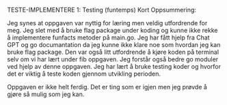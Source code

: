 TESTE-IMPLEMENTERE 1: Testing (funtemps)
Kort Oppsummering:

Jeg synes at oppgaven var nyttig for læring men veldig utfordrende for meg. Jeg slet med å bruke flag package under koding og kunne ikke rekke å implementere funfacts metoder på main.go. Jeg har fått hjelp fra Chat GPT og go documantation da jeg kunne ikke klare noe som hvordan jeg kan bruke flag package. Den var også litt utfordrende å kjøre koden på terminal selv om vi har lært under fib oppgaven. Jeg forstår også bedre go moduler ved hjelp av denne oppgaven. Jeg har lært å bruke testing koder og hvorfor det er viktig å teste koden gjennom utvikling perioden.

Oppgaven er ikke helt ferdig. Det er ting som er igjen men jeg prøvde å gjøre så mulig som jeg kan. 

